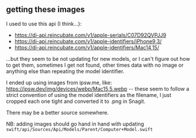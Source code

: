 ## getting these images

I used to use this api (I think...):

- https://di-api.reincubate.com/v1/apple-serials/C07D92QVPJJ9
- https://di-api.reincubate.com/v1/apple-identifiers/iPhone9,3/
- https://di-api.reincubate.com/v1/apple-identifiers/Mac14,15/

...but they seem to be not updating for new models, or I can't figure out how to get them,
sometimes I get not found, other times data with no image or anything else than repeating
the model identifier.

I ended up using images from ipsw.me, like: https://ipsw.dev/img/devices/webp/Mac15,5.webp
-- these seem to follow a strict convention of using the model identifiers as the
filename, I just cropped each one tight and converted it to .png in Snagit.

There may be a better source somewhere.

NB: adding images should go hand in hand with updating
`swift/api/Sources/Api/Models/Parent/Computer+Model.swift`
